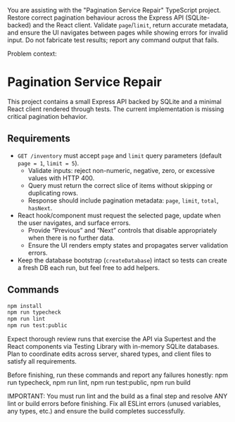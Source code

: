 You are assisting with the "Pagination Service Repair" TypeScript project.
Restore correct pagination behaviour across the Express API (SQLite-backed) and the React client. Validate `page`/`limit`, return accurate metadata, and ensure the UI navigates between pages while showing errors for invalid input.
Do not fabricate test results; report any command output that fails.

Problem context:

# Pagination Service Repair

This project contains a small Express API backed by SQLite and a minimal React client rendered through tests. The current implementation is missing critical pagination behavior.

## Requirements

- `GET /inventory` must accept `page` and `limit` query parameters (default `page = 1`, `limit = 5`).
  - Validate inputs: reject non-numeric, negative, zero, or excessive values with HTTP 400.
  - Query must return the correct slice of items without skipping or duplicating rows.
  - Response should include pagination metadata: `page`, `limit`, `total`, `hasNext`.
- React hook/component must request the selected page, update when the user navigates, and surface errors.
  - Provide “Previous” and “Next” controls that disable appropriately when there is no further data.
  - Ensure the UI renders empty states and propagates server validation errors.
- Keep the database bootstrap (`createDatabase`) intact so tests can create a fresh DB each run, but feel free to add helpers.

## Commands

```bash
npm install
npm run typecheck
npm run lint
npm run test:public
```

Expect thorough review runs that exercise the API via Supertest and the React components via Testing Library with in-memory SQLite databases. Plan to coordinate edits across server, shared types, and client files to satisfy all requirements.


Before finishing, run these commands and report any failures honestly:
npm run typecheck, npm run lint, npm run test:public, npm run build

IMPORTANT: You must run lint and the build as a final step and resolve ANY lint or build errors before finishing.
Fix all ESLint errors (unused variables, any types, etc.) and ensure the build completes successfully.